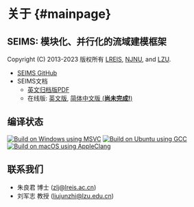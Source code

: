 关于 {#mainpage}
=====================
## SEIMS: 模块化、并行化的流域建模框架

Copyright (C) 2013-2023 版权所有 [LREIS](http://www.lreis.ac.cn), [NJNU](http://en.njnu.edu.cn), and [LZU](http://www.lzu.edu.cn). 

* [SEIMS GitHub](https://github.com/lreis2415/SEIMS)
* SEIMS文档
  * [英文归档版PDF](SEIMS-UserManual.pdf)
  * 在线版:
  [英文版](https://lreis2415.github.io/SEIMS/),
  [简体中文版 (**尚未完成!**)](https://lreis2415.github.io/SEIMS/zh-cn/)

## 编译状态

[![Build on Windows using MSVC](https://github.com/lreis2415/SEIMS/actions/workflows/Build_on_Windows.yml/badge.svg)](https://github.com/lreis2415/SEIMS/actions/workflows/Build_on_Windows.yml)
[![Build on Ubuntu using GCC](https://github.com/lreis2415/SEIMS/actions/workflows/Build_on_Linux.yml/badge.svg)](https://github.com/lreis2415/SEIMS/actions/workflows/Build_on_Linux.yml)
[![Build on macOS using AppleClang](https://github.com/lreis2415/SEIMS/actions/workflows/Build_on_macOS.yml/badge.svg)](https://github.com/lreis2415/SEIMS/actions/workflows/Build_on_macOS.yml)


## 联系我们
+ 朱良君 博士 (zlj@lreis.ac.cn)
+ 刘军志 教授 (liujunzhi@lzu.edu.cn)
